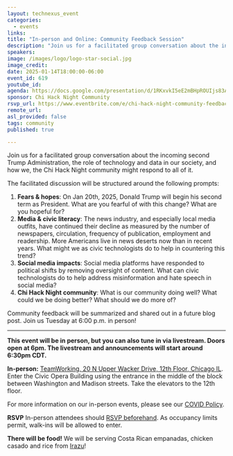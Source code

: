 ```yaml
---
layout: technexus_event
categories:
  - events
links: 
title: "In-person and Online: Community Feedback Session"
description: "Join us for a facilitated group conversation about the incoming second Trump Administration, the role of technology and data in our society, and how we, the Chi Hack Night community might respond to all of it. Community feedback will be summarized and shared out in a future blog post. Join us Tuesday at 6:00 p.m. in person!"
speakers:
image: /images/logo/logo-star-social.jpg
image_credit: 
date: 2025-01-14T18:00:00-06:00
event_id: 619
youtube_id: 
agenda: https://docs.google.com/presentation/d/1RKxvkI5eE2mBHpROUIjs83Aeh9-DnUATEUSDPDuCADc/edit#slide=id.g121c7120608_0_0
sponsor: Chi Hack Night Community
rsvp_url: https://www.eventbrite.com/e/chi-hack-night-community-feedback-session-tickets-1119190070629?aff=oddtdtcreator
remote_url: 
asl_provided: false
tags: community
published: true

---
```


Join us for a facilitated group conversation about the incoming second Trump Administration, the role of technology and data in our society, and how we, the Chi Hack Night community might respond to all of it. 

The facilitated discussion will be structured around the following prompts:

1. **Fears & hopes**: On Jan 20th, 2025, Donald Trump will begin his second term as President. What are you fearful of with this change? What are you hopeful for?
2. **Media & civic literacy**: The news industry, and especially local media outfits, have continued their decline as measured by the number of newspapers, circulation, frequency of publication, employment and readership. More Americans live in news deserts now than in recent years. What might we as civic technologists do to help in countering this trend?
3. **Social media impacts**: Social media platforms have responded to political shifts by removing oversight of content.  What can civic technologists do to help address misinformation and hate speech in social media?
4. **Chi Hack Night community**: What is our community doing well? What could we be doing better? What should we do more of?

Community feedback will be summarized and shared out in a future blog post. Join us Tuesday at 6:00 p.m. in person!

---

**This event will be in person, but you can also tune in via livestream. Doors open at 6pm. The livestream and announcements will start around 6:30pm CDT.**

**In-person:** <a href='https://www.google.com/maps/place/TechNexus+Venture+Collaborative/@41.8835673,-87.6394085,17z/data=!3m1!4b1!4m5!3m4!1s0x880e2d5be57f04c5:0xa87e47e177660090!8m2!3d41.8835673!4d-87.6372198'>TeamWorking, 20 N Upper Wacker Drive, 12th Floor, Chicago IL</a>. Enter the Civic Opera Building using the entrance in the middle of the block between Washington and Madison streets. Take the elevators to the 12th floor.

For more information on our in-person events, please see our [COVID Policy](/blog/2022/09/09/our-covid-19-policy.html). 

**RSVP** In-person attendees should [RSVP beforehand]({{page.rsvp_url}}). As occupancy limits permit, walk-ins will be allowed to enter.

**There will be food!** We will be serving Costa Rican empanadas, chicken casado and rice from [Irazu](https://www.irazuchicago.com/)!

